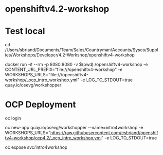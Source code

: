 # openshiftv4.2-workshop

# Test local

cd /Users/sbriand/Documents/Team/Sales/Countryman/Accounts/Sysco/Supplies/Workshops/Developer/4.2-Workshop/openshiftv4-workshop

docker run -it --rm -p 8080:8080 -v $(pwd):/openshiftv4-workshop -e CONTENT_URL_PREFIX="file:///openshiftv4-workshop" -e WORKSHOPS_URLS="file:///openshiftv4-workshop/_ocp_intro_workshop.yml" -e LOG_TO_STDOUT=true quay.io/osevg/workshopper              

# OCP Deployment
oc login <API URL>

oc new-app quay.io/osevg/workshopper --name=intro4workshop -e WORKSHOPS_URLS="https://raw.githubusercontent.com/esbriand/openshiftv4-workshop/ocp4.2/_ocp_intro_workshop.yml" -e LOG_TO_STDOUT=true 

oc expose svc/intro4workshop